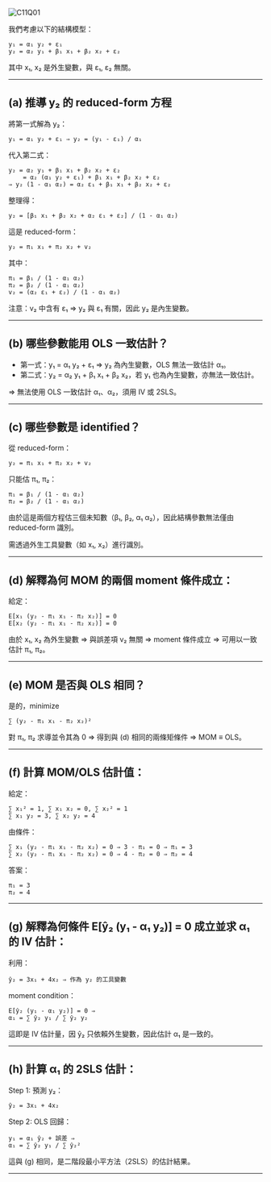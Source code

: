 
![C11Q01](https://github.com/user-attachments/assets/3d461c1b-f67a-4fe5-9298-142ef97f5d0b)


我們考慮以下的結構模型：

    y₁ = α₁ y₂ + ε₁
    y₂ = α₂ y₁ + β₁ x₁ + β₂ x₂ + ε₂

其中 x₁, x₂ 是外生變數，與 ε₁, ε₂ 無關。

---

## (a) 推導 y₂ 的 reduced-form 方程

將第一式解為 y₂：

    y₁ = α₁ y₂ + ε₁ ⇒ y₂ = (y₁ - ε₁) / α₁

代入第二式：

    y₂ = α₂ y₁ + β₁ x₁ + β₂ x₂ + ε₂
        = α₂ (α₁ y₂ + ε₁) + β₁ x₁ + β₂ x₂ + ε₂
    ⇒ y₂ (1 - α₁ α₂) = α₂ ε₁ + β₁ x₁ + β₂ x₂ + ε₂

整理得：

    y₂ = [β₁ x₁ + β₂ x₂ + α₂ ε₁ + ε₂] / (1 - α₁ α₂)

這是 reduced-form：

    y₂ = π₁ x₁ + π₂ x₂ + v₂

其中：

    π₁ = β₁ / (1 - α₁ α₂)
    π₂ = β₂ / (1 - α₁ α₂)
    v₂ = (α₂ ε₁ + ε₂) / (1 - α₁ α₂)

注意：v₂ 中含有 ε₁ ⇒ y₂ 與 ε₁ 有關，因此 y₂ 是內生變數。

---

## (b) 哪些參數能用 OLS 一致估計？

- 第一式：y₁ = α₁ y₂ + ε₁ ⇒ y₂ 為內生變數，OLS 無法一致估計 α₁。
- 第二式：y₂ = α₂ y₁ + β₁ x₁ + β₂ x₂，若 y₁ 也為內生變數，亦無法一致估計。

⇒ 無法使用 OLS 一致估計 α₁、α₂，須用 IV 或 2SLS。

---

## (c) 哪些參數是 identified？

從 reduced-form：

    y₂ = π₁ x₁ + π₂ x₂ + v₂

只能估 π₁, π₂：

    π₁ = β₁ / (1 - α₁ α₂)
    π₂ = β₂ / (1 - α₁ α₂)

由於這是兩個方程估三個未知數（β₁, β₂, α₁ α₂），因此結構參數無法僅由 reduced-form 識別。

需透過外生工具變數（如 x₁, x₂）進行識別。

---

## (d) 解釋為何 MOM 的兩個 moment 條件成立：

給定：

    E[x₁ (y₂ - π₁ x₁ - π₂ x₂)] = 0
    E[x₂ (y₂ - π₁ x₁ - π₂ x₂)] = 0

由於 x₁, x₂ 為外生變數 ⇒ 與誤差項 v₂ 無關 ⇒ moment 條件成立 ⇒ 可用以一致估計 π₁, π₂。

---

## (e) MOM 是否與 OLS 相同？

是的，minimize

    ∑ (y₂ - π₁ x₁ - π₂ x₂)²

對 π₁, π₂ 求導並令其為 0 ⇒ 得到與 (d) 相同的兩條矩條件 ⇒ MOM ≡ OLS。

---

## (f) 計算 MOM/OLS 估計值：

給定：

    ∑ x₁² = 1, ∑ x₁ x₂ = 0, ∑ x₂² = 1
    ∑ x₁ y₂ = 3, ∑ x₂ y₂ = 4

由條件：

    ∑ x₁ (y₂ - π₁ x₁ - π₂ x₂) = 0 ⇒ 3 - π₁ = 0 ⇒ π₁ = 3
    ∑ x₂ (y₂ - π₁ x₁ - π₂ x₂) = 0 ⇒ 4 - π₂ = 0 ⇒ π₂ = 4

答案：

    π₁ = 3
    π₂ = 4

---

## (g) 解釋為何條件 E[ŷ₂ (y₁ - α₁ y₂)] = 0 成立並求 α₁ 的 IV 估計：

利用：

    ŷ₂ = 3x₁ + 4x₂ ⇒ 作為 y₂ 的工具變數

moment condition：

    E[ŷ₂ (y₁ - α₁ y₂)] = 0 ⇒ 
    α₁ = ∑ ŷ₂ y₁ / ∑ ŷ₂ y₂

這即是 IV 估計量，因 ŷ₂ 只依賴外生變數，因此估計 α₁ 是一致的。

---

## (h) 計算 α₁ 的 2SLS 估計：

Step 1: 預測 y₂：

    ŷ₂ = 3x₁ + 4x₂

Step 2: OLS 回歸：

    y₁ = α₁ ŷ₂ + 誤差 ⇒ 
    α₁ = ∑ ŷ₂ y₁ / ∑ ŷ₂²

這與 (g) 相同，是二階段最小平方法（2SLS）的估計結果。

---
